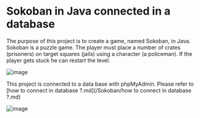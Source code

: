 # Sokoban in Java connected in a database
The purpose of this project is to create a game, named Sokoban, in Java. Sokoban is a puzzle game. The player must place a number of crates (prisoners) on target squares (jails) using a character (a policeman). If the player gets stuck he can restart the level.

![image](https://user-images.githubusercontent.com/98736513/229739311-6219f452-acda-4177-aa05-b06cff6f3ecc.png)

This project is connected to a data base with phpMyAdmin. Please refer to [how to connect in database ?.md](/Sokoban/how to connect in database ?.md)

![image](https://user-images.githubusercontent.com/98736513/229743323-fe98e8f6-c991-40db-a25f-66a118a30cad.png)
